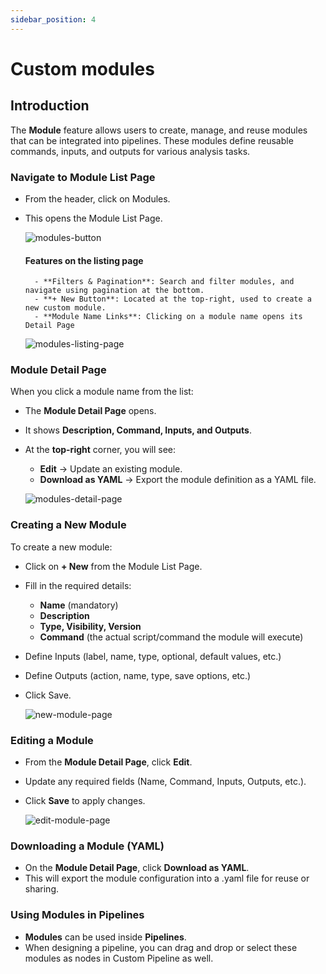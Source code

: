 ```yaml
---
sidebar_position: 4
---
```


# Custom modules

## Introduction

The **Module** feature allows users to create, manage, and reuse modules that can be integrated into pipelines. These modules define reusable commands, inputs, and outputs for various analysis tasks.

### Navigate to Module List Page
- From the header, click on Modules.
- This opens the Module List Page.

    ![modules-button](/img/modules-button.png)


    #### Features on the listing page
        - **Filters & Pagination**: Search and filter modules, and navigate using pagination at the bottom.
        - **+ New Button**: Located at the top-right, used to create a new custom module.
        - **Module Name Links**: Clicking on a module name opens its Detail Page

    ![modules-listing-page](/img/modules-listing-page.png)

### Module Detail Page
When you click a module name from the list:
- The **Module Detail Page** opens.
- It shows **Description, Command, Inputs, and Outputs**.
- At the **top-right** corner, you will see:
    - **Edit** → Update an existing module.
    - **Download as YAML** → Export the module definition as a YAML file.

    ![modules-detail-page](/img/modules-detail-page.png)

### Creating a New Module
To create a new module:
- Click on **+ New** from the Module List Page.
- Fill in the required details:
    - **Name** (mandatory)
    - **Description**
    - **Type, Visibility, Version**
    - **Command** (the actual script/command the module will execute)

- Define Inputs (label, name, type, optional, default values, etc.)
- Define Outputs (action, name, type, save options, etc.)
- Click Save.

    ![new-module-page](/img/new-module-page.png)

### Editing a Module
- From the **Module Detail Page**, click **Edit**.
- Update any required fields (Name, Command, Inputs, Outputs, etc.).
- Click **Save** to apply changes.

    ![edit-module-page](/img/edit-module-page.png)

### Downloading a Module (YAML)
- On the **Module Detail Page**, click **Download as YAML**.
- This will export the module configuration into a .yaml file for reuse or sharing.

### Using Modules in Pipelines
- **Modules** can be used inside **Pipelines**.
- When designing a pipeline, you can drag and drop or select these modules as nodes in Custom Pipeline as well.





